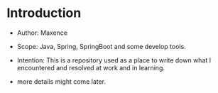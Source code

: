 # Introduction

- Author: Maxence

- Scope: Java, Spring, SpringBoot and some develop tools.

- Intention: This is a repository used as a place to write down what I encountered and resolved at work and in learning.

- more details might come later.
